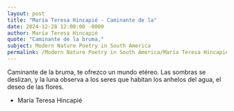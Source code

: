 ```yaml
---
layout: post
title: "María Teresa Hincapié - Caminante de la"
date: 2024-12-28 12:00:00 -0000
author: María Teresa Hincapié
quote: "Caminante de la bruma,"
subject: Modern Nature Poetry in South America
permalink: /Modern Nature Poetry in South America/María Teresa Hincapié/María Teresa Hincapié - Caminante de la
---
```


Caminante de la bruma,
te ofrezco un mundo etéreo.
Las sombras se deslizan,
y la luna observa
a los seres que habitan
los anhelos del agua,
el deseo de las flores.

- María Teresa Hincapié
